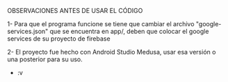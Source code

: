 OBSERVACIONES ANTES DE USAR EL CÓDIGO

1- Para que el programa funcione se tiene que cambiar el archivo "google-services.json" que se encuentra en app/, deben que colocar el google services de su proyecto de firebase

2- El proyecto fue hecho con Android Studio Medusa, usar esa versión o una posterior para su uso.

- :v
